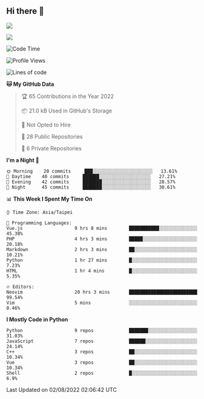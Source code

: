 ## Hi there 👋

![](https://github-readme-stats.vercel.app/api?username=CSY54&theme=nord&show_icons=true)

![](https://github-readme-stats.vercel.app/api/top-langs/?username=CSY54&theme=nord&layout=compact&card_width=445)

<!--START_SECTION:waka-->
![Code Time](http://img.shields.io/badge/Code%20Time-1%2C220%20hrs%2052%20mins-blue)

![Profile Views](http://img.shields.io/badge/Profile%20Views-10-blue)

![Lines of code](https://img.shields.io/badge/From%20Hello%20World%20I%27ve%20Written-108%20Thousand%20lines%20of%20code-blue)

**🐱 My GitHub Data** 

> 🏆 65 Contributions in the Year 2022
 > 
> 📦 21.0 kB Used in GitHub's Storage 
 > 
> 🚫 Not Opted to Hire
 > 
> 📜 28 Public Repositories 
 > 
> 🔑 6 Private Repositories  
 > 
**I'm a Night 🦉** 

```text
🌞 Morning    20 commits     ███░░░░░░░░░░░░░░░░░░░░░░   13.61% 
🌆 Daytime    40 commits     ██████░░░░░░░░░░░░░░░░░░░   27.21% 
🌃 Evening    42 commits     ███████░░░░░░░░░░░░░░░░░░   28.57% 
🌙 Night      45 commits     ███████░░░░░░░░░░░░░░░░░░   30.61%

```


📊 **This Week I Spent My Time On** 

```text
⌚︎ Time Zone: Asia/Taipei

💬 Programming Languages: 
Vue.js                   9 hrs 8 mins        ███████████░░░░░░░░░░░░░░   45.38% 
PHP                      4 hrs 3 mins        █████░░░░░░░░░░░░░░░░░░░░   20.18% 
Markdown                 2 hrs 3 mins        ██░░░░░░░░░░░░░░░░░░░░░░░   10.21% 
Python                   1 hr 27 mins        █░░░░░░░░░░░░░░░░░░░░░░░░   7.23% 
HTML                     1 hr 4 mins         █░░░░░░░░░░░░░░░░░░░░░░░░   5.35%

🔥 Editors: 
Neovim                   20 hrs 3 mins       █████████████████████████   99.54% 
Vim                      5 mins              ░░░░░░░░░░░░░░░░░░░░░░░░░   0.46%

```

**I Mostly Code in Python** 

```text
Python                   9 repos             ███████░░░░░░░░░░░░░░░░░░   31.03% 
JavaScript               7 repos             ██████░░░░░░░░░░░░░░░░░░░   24.14% 
C++                      3 repos             ██░░░░░░░░░░░░░░░░░░░░░░░   10.34% 
Vue                      3 repos             ██░░░░░░░░░░░░░░░░░░░░░░░   10.34% 
Shell                    2 repos             █░░░░░░░░░░░░░░░░░░░░░░░░   6.9%

```



 Last Updated on 02/08/2022 02:06:42 UTC
<!--END_SECTION:waka-->

<!--
**CSY54/CSY54** is a ✨ _special_ ✨ repository because its `README.md` (this file) appears on your GitHub profile.

Here are some ideas to get you started:

- 🔭 I’m currently working on ...
- 🌱 I’m currently learning ...
- 👯 I’m looking to collaborate on ...
- 🤔 I’m looking for help with ...
- 💬 Ask me about ...
- 📫 How to reach me: ...
- 😄 Pronouns: ...
- ⚡ Fun fact: ...
-->
